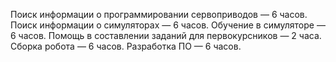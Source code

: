 Поиск информации о программировании сервоприводов — 6 часов.
Поиск информации о симуляторах — 6 часов.
Обучение в симуляторе — 6 часов.
Помощь в составлении заданий для первокурсников — 2 часа.
Сборка робота — 6 часов.
Разработка ПО — 6 часов.
